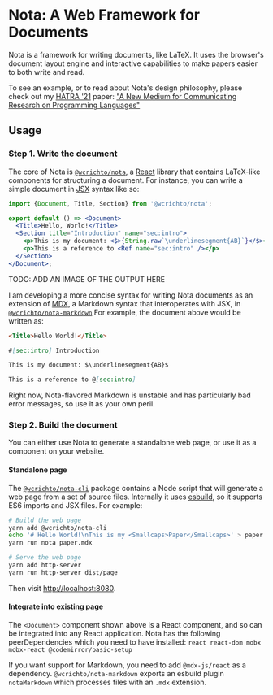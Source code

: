 # Nota: A Web Framework for Documents

Nota is a framework for writing documents, like LaTeX. It uses the browser's document layout engine and interactive capabilities to make papers easier to both write and read.

To see an example, or to read about Nota's design philosophy, please check out my [HATRA '21](https://2021.splashcon.org/home/hatra-2021) paper: ["A New Medium for Communicating Research on Programming Languages"](https://willcrichton.net/nota/)

## Usage

### Step 1. Write the document

The core of Nota is [`@wcrichto/nota`](https://github.com/willcrichton/nota/tree/master/packages/nota), a [React](https://reactjs.org/) library that contains LaTeX-like components for structuring a document. For instance, you can write a simple document in [JSX](https://reactjs.org/docs/jsx-in-depth.html) syntax like so:

```jsx
import {Document, Title, Section} from '@wcrichto/nota';

export default () => <Document>
  <Title>Hello, World!</Title>
  <Section title="Introduction" name="sec:intro">
    <p>This is my document: <$>{String.raw`\underlinesegment{AB}`}</$></p>
    <p>This is a reference to <Ref name="sec:intro" /></p>
  </Section>
</Document>;
```

TODO: ADD AN IMAGE OF THE OUTPUT HERE

I am developing a more concise syntax for writing Nota documents as an extension of [MDX](https://mdxjs.com/), a Markdown syntax that interoperates with JSX, in [`@wcrichto/nota-markdown`](https://github.com/willcrichton/nota/tree/master/packages/nota-markdown) For example, the document above would be written as:

```md
<Title>Hello World!</Title>

#[sec:intro] Introduction

This is my document: $\underlinesegment{AB}$

This is a reference to @[sec:intro]
```

Right now, Nota-flavored Markdown is unstable and has particularly bad error messages, so use it as your own peril.

### Step 2. Build the document

You can either use Nota to generate a standalone web page, or use it as a component on your website.

#### Standalone page

The [`@wcrichto/nota-cli`](https://github.com/willcrichton/nota/tree/master/packages/nota-cli) package contains a Node script that will generate a web page from a set of source files. Internally it uses [esbuild](https://esbuild.github.io), so it supports ES6 imports and JSX files. For example:

```bash
# Build the web page
yarn add @wcrichto/nota-cli
echo '# Hello World!\nThis is my <Smallcaps>Paper</Smallcaps>' > paper.mdx
yarn run nota paper.mdx

# Serve the web page
yarn add http-server
yarn run http-server dist/page
```

Then visit [http://localhost:8080](http://localhost:8080).

#### Integrate into existing page

The `<Document>` component shown above is a React component, and so can be integrated into any React application. Nota has the following peerDependencies which you need to have installed: `react react-dom mobx mobx-react @codemirror/basic-setup`

If you want support for Markdown, you need to add `@mdx-js/react` as a dependency. `@wcrichto/nota-markdown` exports an esbuild plugin `notaMarkdown` which processes files with an `.mdx` extension.
